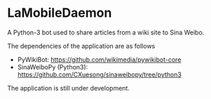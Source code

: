 # LaMobileDaemon

A Python-3 bot used to share articles from a wiki site to Sina Weibo.

The dependencies of the application are as follows

* PyWikiBot: https://github.com/wikimedia/pywikibot-core
* SinaWeiboPy (Python3): https://github.com/CXuesong/sinaweibopy/tree/python3

The application is still under development.